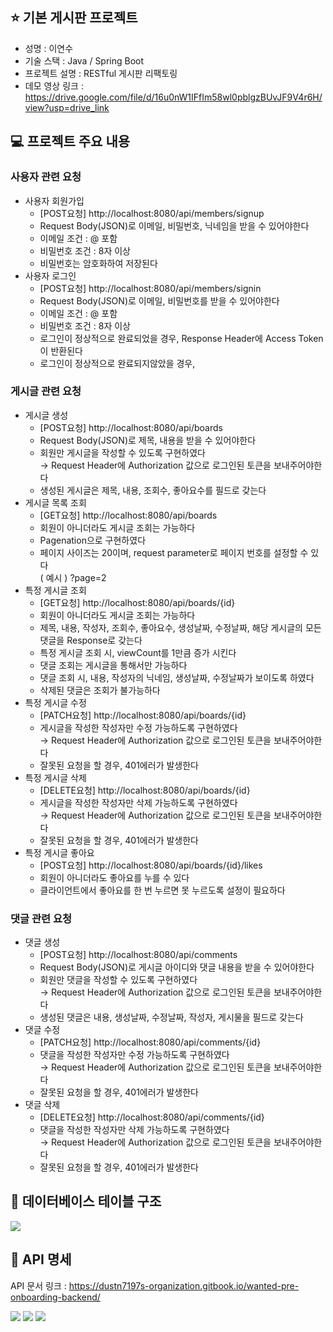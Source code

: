 ## ⭐️ 기본 게시판 프로젝트
- 성명 : 이연수
- 기술 스택 : Java / Spring Boot
- 프로젝트 설명 : RESTful 게시판 리팩토링
- 데모 영상 링크 : https://drive.google.com/file/d/16u0nW1IFfIm58wl0pblgzBUvJF9V4r6H/view?usp=drive_link

## 💻 프로젝트 주요 내용
### 사용자 관련 요청
- 사용자 회원가입
    - [POST요청] http://localhost:8080/api/members/signup
    - Request Body(JSON)로 이메일, 비밀번호, 닉네임을 받을 수 있어야한다
    - 이메일 조건 : @ 포함
    - 비밀번호 조건 : 8자 이상
    - 비밀번호는 암호화하여 저장된다
- 사용자 로그인
    - [POST요청] http://localhost:8080/api/members/signin
    - Request Body(JSON)로 이메일, 비밀번호를 받을 수 있어야한다
    - 이메일 조건 : @ 포함
    - 비밀번호 조건 : 8자 이상
    - 로그인이 정상적으로 완료되었을 경우, Response Header에 Access Token이 반환된다
    - 로그인이 정상적으로 완료되지않았을 경우, 
### 게시글 관련 요청 
- 게시글 생성
    - [POST요청] http://localhost:8080/api/boards
    - Request Body(JSON)로 제목, 내용을 받을 수 있어야한다
    - 회원만 게시글을 작성할 수 있도록 구현하였다
    <br>→ Request Header에 Authorization 값으로 로그인된 토큰을 보내주어야한다
    - 생성된 게시글은 제목, 내용, 조회수, 좋아요수를 필드로 갖는다
- 게시글 목록 조회
    - [GET요청] http://localhost:8080/api/boards
    - 회원이 아니더라도 게시글 조회는 가능하다
    - Pagenation으로 구현하였다
    - 페이지 사이즈는 20이며, request parameter로 페이지 번호를 설정할 수 있다
    <br>( 예시 ) ?page=2
- 특정 게시글 조회
    - [GET요청] http://localhost:8080/api/boards/{id}
    - 회원이 아니더라도 게시글 조회는 가능하다
    - 제목, 내용, 작성자, 조회수, 좋아요수, 생성날짜, 수정날짜, 해당 게시글의 모든 댓글을 Response로 갖는다
    - 특정 게시글 조회 시, viewCount를 1만큼 증가 시킨다
    - 댓글 조회는 게시글을 통해서만 가능하다
    - 댓글 조회 시, 내용, 작성자의 닉네임, 생성날짜, 수정날짜가 보이도록 하였다
    - 삭제된 댓글은 조회가 불가능하다
- 특정 게시글 수정
    - [PATCH요청] http://localhost:8080/api/boards/{id}
    - 게시글을 작성한 작성자만 수정 가능하도록 구현하였다
    <br>→ Request Header에 Authorization 값으로 로그인된 토큰을 보내주어야한다
    - 잘못된 요청을 할 경우, 401에러가 발생한다
- 특정 게시글 삭제
    - [DELETE요청] http://localhost:8080/api/boards/{id}
    - 게시글을 작성한 작성자만 삭제 가능하도록 구현하였다
    <br>→ Request Header에 Authorization 값으로 로그인된 토큰을 보내주어야한다
    - 잘못된 요청을 할 경우, 401에러가 발생한다
- 특정 게시글 좋아요
    - [POST요청] http://localhost:8080/api/boards/{id}/likes
    - 회원이 아니더라도 좋아요를 누를 수 있다
    - 클라이언트에서 좋아요를 한 번 누르면 못 누르도록 설정이 필요하다

### 댓글 관련 요청
- 댓글 생성
    - [POST요청] http://localhost:8080/api/comments
    - Request Body(JSON)로 게시글 아이디와 댓글 내용을 받을 수 있어야한다
    - 회원만 댓글을 작성할 수 있도록 구현하였다
    <br>→ Request Header에 Authorization 값으로 로그인된 토큰을 보내주어야한다
    - 생성된 댓글은 내용, 생성날짜, 수정날짜, 작성자, 게시물을 필드로 갖는다
- 댓글 수정
    - [PATCH요청] http://localhost:8080/api/comments/{id}
    - 댓글을 작성한 작성자만 수정 가능하도록 구현하였다
    <br>→ Request Header에 Authorization 값으로 로그인된 토큰을 보내주어야한다
    - 잘못된 요청을 할 경우, 401에러가 발생한다
- 댓글 삭제
    - [DELETE요청] http://localhost:8080/api/comments/{id}
    - 댓글을 작성한 작성자만 삭제 가능하도록 구현하였다
    <br>→ Request Header에 Authorization 값으로 로그인된 토큰을 보내주어야한다
    - 잘못된 요청을 할 경우, 401에러가 발생한다

## 📌 데이터베이스 테이블 구조
<img src="images/ERD.png">

##  📑 API 명세
API 문서 링크 : https://dustn7197s-organization.gitbook.io/wanted-pre-onboarding-backend/

<img src="images/API-회원.png">
<img src="images/API-게시글.png">
<img src="images/API-댓글.png">
